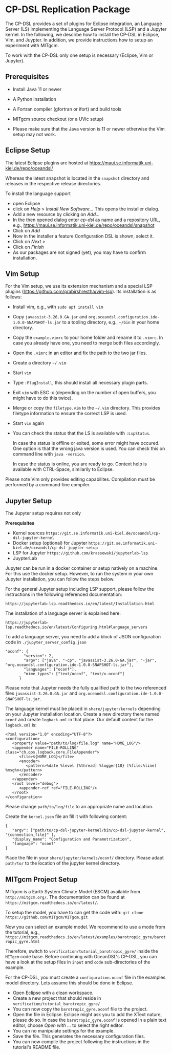 # CP-DSL Replication Package

The CP-DSL provides a set of plugins for Eclipse integration,
an Language Server (LS) implementing the Language Server Protocol (LSP)
and a Jupyter kernel. In the following, we describe how to install
the CP-DSL in Eclipse, Vim, and Juypter. In addition, we provide 
instructions how to setup an experiment with MITgcm.

To work with the CP-DSL only one setup is necessary (Eclipse, Vim or Jupyter).

## Prerequisites

- Install Java 11 or newer
- A Python installation
- A Fortran compiler (gfortran or ifort) and build tools
- MITgcm source checkout (or a UVic setup)

- Please make sure that the Java version is 11 or newer otherwise the Vim
  setup may not work.

## Eclipse Setup

The latest Eclipse plugins are hosted at
https://maui.se.informatik.uni-kiel.de/repo/oceandsl/

Whereas the latest snapshot is located in the `snapshot` directory and
releases in the respective release directories.

To install the language support
- open Eclipse
- click on *Help* > *Install New Software...*
  This opens the installer dialog.
- Add a new resource by clicking on *Add...*
- In the then opened dialog enter *cp-dsl* as name and a repository
  URL, e.g., https://maui.se.informatik.uni-kiel.de/repo/oceandsl/snapshot
- Click on *Add*
- Now in the installer a feature Configuration DSL is shown, select it.
- Click on *Next >*
- Click on *Finish*
- As our packages are not signed (yet), you may have to confirm installation.

## Vim Setup

For the Vim setup, we use its extension mechanism and a special LSP
plugins (https://github.com/prabirshrestha/vim-lsp).
Its installation is as follows:
- Install vim, e.g., with `sudo apt install vim`
- Copy `javassist-3.26.0.GA.jar` and 
  `org.oceandsl.configuration.ide-1.0.0-SNAPSHOT-ls.jar` to a tooling
  directory, e.g., `~/bin` in your home directory.
- Copy the `example.vimrc` to your home folder and rename it to
  `.vimrc`. In case you already have one, you need to merge both
  files accordingly.
- Open the `.vimrc` in an editor and fix the path to the two jar files.
- Create a directory `~/.vim`
- Start `vim`
- Type `:PlugInstall`, this should install all necessary plugin parts.
- Exit `vim` with ESC :x (depending on the number of open buffers, you might
  have to do this twice).
- Merge or copy the `filetype.vim` to the `~/.vim` directory. This provides
  filetype information to ensure the correct LSP is used.
- Start `vim` again
- You can check the status that the LS is available with `:LspStatus`.
  
  In case the status is offline or exited, some error might have occured.
  One option is that the wrong java version is used. You can check this on
  command line with `java -version`.

  In case the status is online, you are ready to go. Context help is available
  with CTRL-Space, similarily to Eclipse. 

Please note Vim only provides editing capabilites. Compilation must be performed
by a command-line compiler.

## Jupyter Setup

The Jupyter setup requires not only

**Prerequisites**
- Kernel sources `https://git.se.informatik.uni-kiel.de/oceandsl/cp-dsl-jupyter-kernel`
- Docker setup (optional) for Jupyter `https://git.se.informatik.uni-kiel.de/oceandsl/cp-dsl-jupyter-setup`
- LSP for Jupyter `https://github.com/krassowski/jupyterlab-lsp`
- JuypterLab

Jupyter can be run in a docker container or setup natively on a machine.
For this use the docker setup. However, to run the system in your own
Jupyter installation, you can follow the steps below.

For the general Jupyter setup including LSP support, please follow
the instructions in the following referenced documentation:

`https://jupyterlab-lsp.readthedocs.io/en/latest/Installation.html`

The installation of a language server is explained here:

`https://jupyterlab-lsp.readthedocs.io/en/latest/Configuring.html#language_servers`

To add a language server, you need to add a block of JSON configuration
code in `./jupyter_server_config.json`

```
"oconf": {
        "version": 2,
        "argv": ["java", "-cp", "javassist-3.26.0-GA.jar", "-jar", "org.oceandsl.configuration.ide-1.0.0-SNAPSHOT-ls.jar"],
        "languages": ["oconf"],
        "mime_types": ["text/oconf", "text/x-oconf"]
      }
```

Please note that Jupyter needs the fully qualified path to the two
referenced files `javassist-3.26.0.GA.jar` and 
`org.oceandsl.configuration.ide-1.0.0-SNAPSHOT-ls.jar`.

The language kernel must be placed in `share/jupyter/kernels` depending
on your Jupyter installation location. Create a new directory there
named `oconf` and create `logback.xml` in that place. Our default
content for the `logback.xml` is:

```
<?xml version="1.0" encoding="UTF-8"?>
<configuration>
   <property value="path/to/log/file.log" name="HOME_LOG"/>
   <appender name="FILE-ROLLING" class="ch.qos.logback.core.FileAppender">
      <file>${HOME_LOG}</file>
      <encoder>
         <pattern>%date %level [%thread] %logger{10} [%file:%line] %msg%n</pattern>
      </encoder>
   </appender>
   <root level="debug">
      <appender-ref ref="FILE-ROLLING"/>
   </root>
</configuration>
```

Please change `path/to/log/file` to an appropriate name and location.

Create the `kernel.json` file an fill it with following content:
```
{
   "argv": ["path/to/cp-dsl-jupyter-kernel/bin/cp-dsl-jupyter-kernel", "{connection_file}" ],
   "display_name": "Configuration and Parametrization",
   "language": "oconf"
}

```
Place the file in your `share/jupyter/kernels/oconf/` directory.
Please adapt `path/to/` to the location of the jupyter kernel directory.

## MITgcm Project Setup

MITgcm is a Earth System Climate Model (ESCM) available from 
`http://mitgcm.org/`. The documentation can be found at 
`https://mitgcm.readthedocs.io/en/latest/`.

To setup the model, you have to can get the code with:
`git clone https://github.com/MITgcm/MITgcm.git` 

Now you can select an example model. We recommend to use a mode from
the tutorial, e.g.,
`https://mitgcm.readthedocs.io/en/latest/examples/barotropic_gyre/barotropic_gyre.html`

Therefore, switch to `verification/tutorial_barotropic_gyre/` inside the
`MITgcm` code base.
Before continuing with OceanDSL's CP-DSL, you can have a look at the
setup files in `input` and `code` sub-directories of the example.

For the CP-DSL, you must create a `configuration.oconf` file in the
examples model directory. Lets assume this should be done in Eclipse.

- Open Eclipse with a clean workspace.
- Create a new project that should reside in
  `verification/tutorial_barotropic_gyre/`
- You can now copy the `barotropic_gyre.oconf` file to the project.
- Open the file in Eclipse. Eclipse might ask you to add the XText
  nature, please do so. In case the `barotropic_gyre.oconf` is opened
  in a plain text editor, choose *Open with ...* to select the right
  editor.
- You can no manipulate settings for the example.
- Save the file. This generates the necessary configuration files.
- You can now compile the project following the instructions in the
  tutorial's README file.

